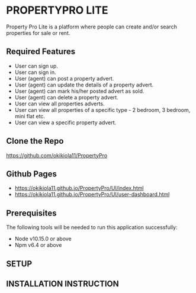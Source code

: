 # PROPERTYPRO LITE

Property Pro Lite is a platform where people can create and/or search properties for sale or rent.

## Required Features

- User can sign up.
- User can sign in.
- User (agent) can post a property advert.
- User (agent) can update the details of a property advert.
- User (agent) can mark his/her posted advert as sold.
- User (agent) can delete a property advert.
- User can view all properties adverts.
- User can view all properties of a specific type - 2 bedroom, 3 bedroom, mini flat etc.
- User can view a specific property advert.

## Clone the Repo

https://github.com/okikiola11/PropertyPro

## Github Pages

- https://okikiola11.github.io/PropertyPro/UI/index.html
- https://okikiola11.github.io/PropertyPro/UI/user-dashboard.html

## Prerequisites

The following tools will be needed to run this application successfully:

- Node v10.15.0 or above
- Npm v6.4 or above

## SETUP

## INSTALLATION INSTRUCTION
